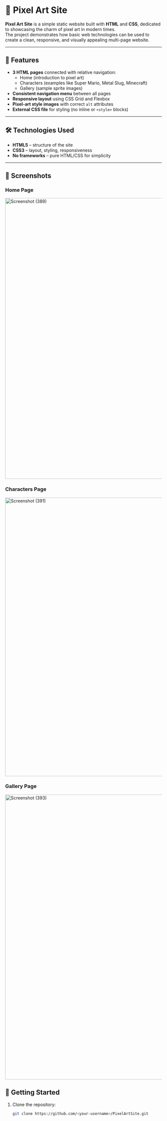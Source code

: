 # 🎨 Pixel Art Site

**Pixel Art Site** is a simple static website built with **HTML** and **CSS**, dedicated to showcasing the charm of pixel art in modern times.  
The project demonstrates how basic web technologies can be used to create a clean, responsive, and visually appealing multi-page website.

---

## 🌟 Features
- **3 HTML pages** connected with relative navigation:
  - Home (introduction to pixel art)
  - Characters (examples like Super Mario, Metal Slug, Minecraft)
  - Gallery (sample sprite images)
- **Consistent navigation menu** between all pages  
- **Responsive layout** using CSS Grid and Flexbox  
- **Pixel-art style images** with correct `alt` attributes  
- **External CSS file** for styling (no inline or `<style>` blocks)  

---

## 🛠️ Technologies Used
- **HTML5** – structure of the site  
- **CSS3** – layout, styling, responsiveness  
- **No frameworks** – pure HTML/CSS for simplicity  

---
## 📸 Screenshots

### Home Page
<img width="1890" height="901" alt="Screenshot (389)" src="https://github.com/user-attachments/assets/0732a297-61fa-4507-8c81-58bfe1571e94" />


### Characters Page
<img width="1896" height="894" alt="Screenshot (391)" src="https://github.com/user-attachments/assets/33e6b063-90e7-4b26-b5df-07da3fb4efb0" />


### Gallery Page
<img width="1885" height="914" alt="Screenshot (393)" src="https://github.com/user-attachments/assets/e5ef7ef2-25d0-4892-a5bf-dbc1def938e7" />



## 🚀 Getting Started
1. Clone the repository:
   ```bash
   git clone https://github.com/<your-username>/PixelArtSite.git
